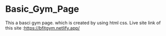 # Basic_Gym_Page
This a basci gym page. which is created by using html css.
Live site link of this site :https://bfitgym.netlify.app/
